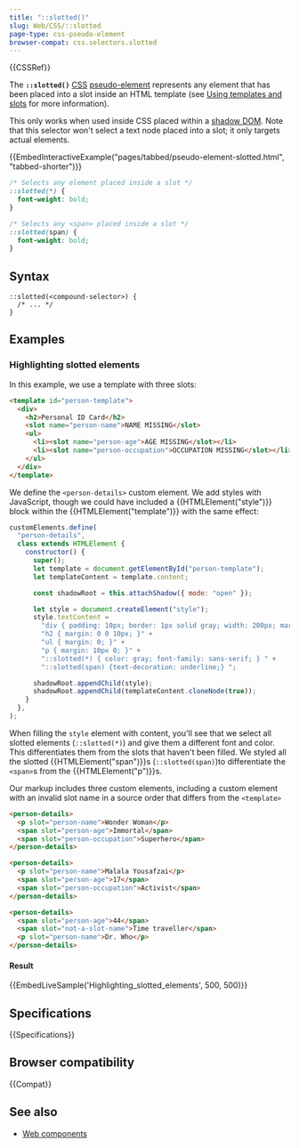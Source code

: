 ```yaml
---
title: "::slotted()"
slug: Web/CSS/::slotted
page-type: css-pseudo-element
browser-compat: css.selectors.slotted
---
```


{{CSSRef}}

The **`::slotted()`** [CSS](/en-US/docs/Web/CSS) [pseudo-element](/en-US/docs/Web/CSS/Pseudo-elements) represents any element that has been placed into a slot inside an HTML template (see [Using templates and slots](/en-US/docs/Web/API/Web_components/Using_templates_and_slots) for more information).

This only works when used inside CSS placed within a [shadow DOM](/en-US/docs/Web/API/Web_components/Using_shadow_DOM). Note that this selector won't select a text node placed into a slot; it only targets actual elements.

{{EmbedInteractiveExample("pages/tabbed/pseudo-element-slotted.html", "tabbed-shorter")}}

```css
/* Selects any element placed inside a slot */
::slotted(*) {
  font-weight: bold;
}

/* Selects any <span> placed inside a slot */
::slotted(span) {
  font-weight: bold;
}
```

## Syntax

```css-nolint
::slotted(<compound-selector>) {
  /* ... */
}
```

## Examples

### Highlighting slotted elements

In this example, we use a template with three slots:

```html
<template id="person-template">
  <div>
    <h2>Personal ID Card</h2>
    <slot name="person-name">NAME MISSING</slot>
    <ul>
      <li><slot name="person-age">AGE MISSING</slot></li>
      <li><slot name="person-occupation">OCCUPATION MISSING</slot></li>
    </ul>
  </div>
</template>
```

We define the `<person-details>` custom element. We add styles with JavaScript, though we could have included a {{HTMLElement("style")}} block within the {{HTMLElement("template")}} with the same effect:

```js
customElements.define(
  "person-details",
  class extends HTMLElement {
    constructor() {
      super();
      let template = document.getElementById("person-template");
      let templateContent = template.content;

      const shadowRoot = this.attachShadow({ mode: "open" });

      let style = document.createElement("style");
      style.textContent =
        "div { padding: 10px; border: 1px solid gray; width: 200px; margin: 10px; }" +
        "h2 { margin: 0 0 10px; }" +
        "ul { margin: 0; }" +
        "p { margin: 10px 0; }" +
        "::slotted(*) { color: gray; font-family: sans-serif; } " +
        "::slotted(span) {text-decoration: underline;} ";

      shadowRoot.appendChild(style);
      shadowRoot.appendChild(templateContent.cloneNode(true));
    }
  },
);
```

When filling the `style` element with content, you'll see that we select all slotted elements (`::slotted(*)`) and give them a different font and color. This differentiates them from the slots that haven't been filled. We styled all the slotted {{HTMLElement("span")}}s (`::slotted(span)`)to differentiate the `<span>`s from the {{HTMLElement("p")}}s. 

Our markup includes three custom elements, including a custom element with an invalid slot name in a source order that differs from the `<template>`

```html
<person-details>
  <p slot="person-name">Wonder Woman</p>
  <span slot="person-age">Immortal</span>
  <span slot="person-occupation">Superhero</span>
</person-details>

<person-details>
  <p slot="person-name">Malala Yousafzai</p>
  <span slot="person-age">17</span>
  <span slot="person-occupation">Activist</span>
</person-details>

<person-details>
  <span slot="person-age">44</span>
  <span slot="not-a-slot-name">Time traveller</span>
  <p slot="person-name">Dr. Who</p>
</person-details>
```

#### Result

{{EmbedLiveSample('Highlighting_slotted_elements', 500, 500)}}

## Specifications

{{Specifications}}

## Browser compatibility

{{Compat}}

## See also

- [Web components](/en-US/docs/Web/API/Web_components)
